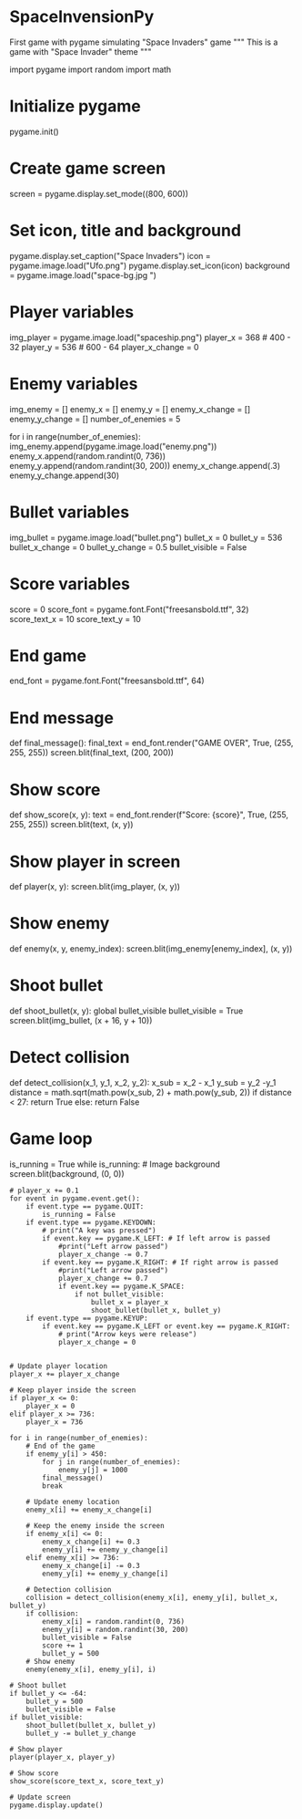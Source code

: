 # SpaceInvensionPy
First game with pygame simulating "Space Invaders" game
"""
    This is a game with "Space Invader" theme
"""

import pygame
import random
import math

# Initialize pygame
pygame.init()

# Create game screen
screen = pygame.display.set_mode((800, 600))

# Set icon, title and background
pygame.display.set_caption("Space Invaders")
icon = pygame.image.load("Ufo.png")
pygame.display.set_icon(icon)
background = pygame.image.load("space-bg.jpg ")

# Player variables
img_player = pygame.image.load("spaceship.png")
player_x = 368 # 400 - 32
player_y = 536 # 600 - 64
player_x_change = 0

# Enemy variables
img_enemy = []
enemy_x = []
enemy_y = []
enemy_x_change = []
enemy_y_change = []
number_of_enemies = 5

for i in range(number_of_enemies):
    img_enemy.append(pygame.image.load("enemy.png"))
    enemy_x.append(random.randint(0, 736))
    enemy_y.append(random.randint(30, 200))
    enemy_x_change.append(.3)
    enemy_y_change.append(30)

# Bullet variables
img_bullet = pygame.image.load("bullet.png")
bullet_x = 0
bullet_y = 536
bullet_x_change = 0
bullet_y_change = 0.5
bullet_visible = False

# Score variables
score = 0
score_font = pygame.font.Font("freesansbold.ttf", 32)
score_text_x = 10
score_text_y = 10

# End game
end_font = pygame.font.Font("freesansbold.ttf", 64)

# End message


def final_message():
    final_text = end_font.render("GAME OVER", True, (255, 255, 255))
    screen.blit(final_text, (200, 200))


# Show score
def show_score(x, y):
    text = end_font.render(f"Score: {score}", True, (255, 255, 255))
    screen.blit(text, (x, y))

# Show player in screen


def player(x, y):
    screen.blit(img_player, (x, y))

# Show enemy


def enemy(x, y, enemy_index):
    screen.blit(img_enemy[enemy_index], (x, y))

# Shoot bullet


def shoot_bullet(x, y):
    global bullet_visible
    bullet_visible = True
    screen.blit(img_bullet, (x + 16, y + 10))

# Detect collision


def detect_collision(x_1, y_1, x_2, y_2):
    x_sub = x_2 - x_1
    y_sub = y_2 -y_1
    distance = math.sqrt(math.pow(x_sub, 2) + math.pow(y_sub, 2))
    if distance < 27:
        return True
    else:
        return False

# Game loop


is_running = True
while is_running:
    # Image background
    screen.blit(background, (0, 0))

    # player_x += 0.1
    for event in pygame.event.get():
        if event.type == pygame.QUIT:
            is_running = False
        if event.type == pygame.KEYDOWN:
            # print("A key was pressed")
            if event.key == pygame.K_LEFT: # If left arrow is passed
                #print("Left arrow passed")
                player_x_change -= 0.7
            if event.key == pygame.K_RIGHT: # If right arrow is passed
                #print("Left arrow passed")
                player_x_change += 0.7
                if event.key == pygame.K_SPACE:
                    if not bullet_visible:
                        bullet_x = player_x
                        shoot_bullet(bullet_x, bullet_y)
        if event.type == pygame.KEYUP:
            if event.key == pygame.K_LEFT or event.key == pygame.K_RIGHT:
                # print("Arrow keys were release")
                player_x_change = 0


    # Update player location
    player_x += player_x_change

    # Keep player inside the screen
    if player_x <= 0:
        player_x = 0
    elif player_x >= 736:
        player_x = 736

    for i in range(number_of_enemies):
        # End of the game
        if enemy_y[i] > 450:
            for j in range(number_of_enemies):
                enemy_y[j] = 1000
            final_message()
            break

        # Update enemy location
        enemy_x[i] += enemy_x_change[i]

        # Keep the enemy inside the screen
        if enemy_x[i] <= 0:
            enemy_x_change[i] += 0.3
            enemy_y[i] += enemy_y_change[i]
        elif enemy_x[i] >= 736:
            enemy_x_change[i] -= 0.3
            enemy_y[i] += enemy_y_change[i]

        # Detection collision
        collision = detect_collision(enemy_x[i], enemy_y[i], bullet_x, bullet_y)
        if collision:
            enemy_x[i] = random.randint(0, 736)
            enemy_y[i] = random.randint(30, 200)
            bullet_visible = False
            score += 1
            bullet_y = 500
        # Show enemy
        enemy(enemy_x[i], enemy_y[i], i)

    # Shoot bullet
    if bullet_y <= -64:
        bullet_y = 500
        bullet_visible = False
    if bullet_visible:
        shoot_bullet(bullet_x, bullet_y)
        bullet_y -= bullet_y_change

    # Show player
    player(player_x, player_y)

    # Show score
    show_score(score_text_x, score_text_y)

    # Update screen
    pygame.display.update()
